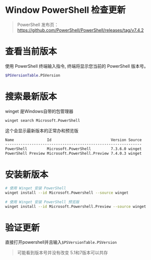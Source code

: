 # Window PowerShell 检查更新

> PowerShell 发布页：https://github.com/PowerShell/PowerShell/releases/tag/v7.4.2

# 查看当前版本

使用 PowerShell 终端输入指令, 终端将显示您当前的 PowerShell 版本号。

```bash
$PSVersionTable.PSVersion
```

# 搜索最新版本

winget 是Windows自带的包管理器

```bash
winget search Microsoft.PowerShell
```

这个会显示最新版本的正常办和预览版

```bash
Name               Id                           Version Source
--------------------------------------------------------------
PowerShell         Microsoft.PowerShell         7.3.6.0 winget
PowerShell Preview Microsoft.PowerShell.Preview 7.4.0.3 winget
```

# 安装新版本

```bash
# 使用 Winget 安装 PowerShell
winget install --id Microsoft.Powershell --source winget
 
# 使用 Winget 安装 PowerShell 预览版
winget install --id Microsoft.Powershell.Preview --source winget
```

# **验证更新**

直接打开powershell并且输入`$PSVersionTable.PSVersion`

> 可能看到版本号并没有改变  5.1和7版本可以共存